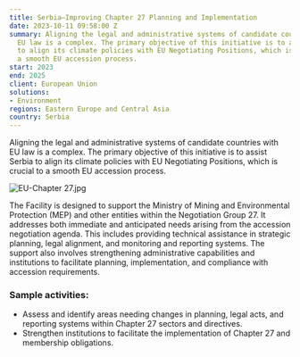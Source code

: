 ```yaml
---
title: Serbia—Improving Chapter 27 Planning and Implementation
date: 2023-10-11 09:58:00 Z
summary: Aligning the legal and administrative systems of candidate countries with
  EU law is a complex. The primary objective of this initiative is to assist Serbia
  to align its climate policies with EU Negotiating Positions, which is crucial to
  a smooth EU accession process.
start: 2023
end: 2025
client: European Union
solutions:
- Environment
regions: Eastern Europe and Central Asia
country: Serbia
---
```


Aligning the legal and administrative systems of candidate countries with EU law is a complex. The primary objective of this initiative is to assist Serbia to align its climate policies with EU Negotiating Positions, which is crucial to a smooth EU accession process. 

![EU-Chapter 27.jpg](/uploads/EU-Chapter%2027.jpg)

The Facility is designed to support the Ministry of Mining and Environmental Protection (MEP) and other entities within the Negotiation Group 27. It addresses both immediate and anticipated needs arising from the accession negotiation agenda. This includes providing technical assistance in strategic planning, legal alignment, and monitoring and reporting systems. The support also involves strengthening administrative capabilities and institutions to facilitate planning, implementation, and compliance with accession requirements.


### Sample activities: 

* Assess and identify areas needing changes in planning, legal acts, and reporting systems within Chapter 27 sectors and directives.
* Strengthen institutions to facilitate the implementation of Chapter 27 and membership obligations.
